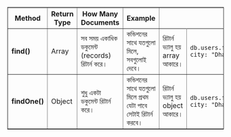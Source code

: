 <table border="1" cellspacing="0" cellpadding="8">
  <tr>
    <th>Method</th>
    <th>Return Type</th>
    <th>How Many Documents</th>
    <th>Example</th>
  </tr>
  <tr>
    <td><b>find()</b></td>
    <td>Array</td>
    <td>সব সময় একাধিক ডকুমেন্ট (records) রিটার্ন করে।</td>
    <td>কন্ডিশনের সাথে যতগুলো মিলে, সবগুলোই দেবে।</td>
    <td>রিটার্ন ভ্যালু হয় array আকারে।</td>
    <td><code>db.users.find({ city: "Dhaka" })</code></td>
  </tr>
  <tr>
    <td><b>findOne()</b></td>
    <td>Object</td>
    <td>শুধু একটা ডকুমেন্ট রিটার্ন করে।</td>
    <td>কন্ডিশনের সাথে যতগুলো মিলে প্রথম যেটা পাবে সেটাই রিটার্ন করবে।</td>
    <td>রিটার্ন ভ্যালু হয় object আকারে।</td>
    <td><code>db.users.findOne({ city: "Dhaka" })</code></td>
  </tr>
</table>
